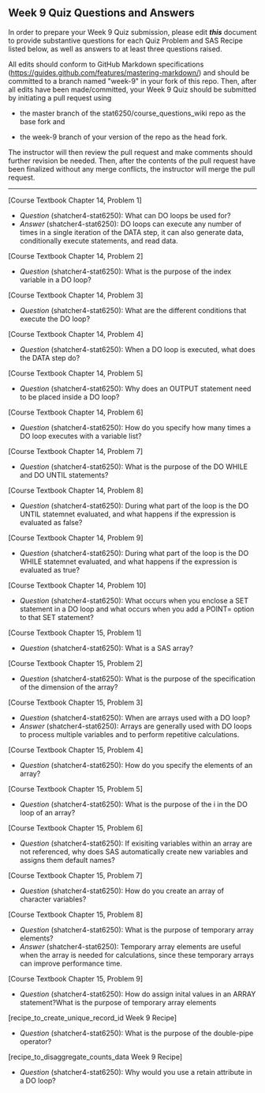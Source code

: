 ## Week 9 Quiz Questions and Answers

In order to prepare your Week 9 Quiz submission, please edit ***this*** document to provide substantive questions for each Quiz Problem and SAS Recipe listed below, as well as answers to at least three questions raised.

All edits should conform to GitHub Markdown specifications (https://guides.github.com/features/mastering-markdown/) and should be committed to a branch named "week-9" in your fork of this repo. Then, after all edits have been made/committed, your Week 9 Quiz should be submitted by initiating a pull request using

- the master branch of the stat6250/course_questions_wiki repo as the base fork and

- the week-9 branch of your version of the repo as the head fork.

The instructor will then review the pull request and make comments should further revision be needed. Then, after the contents of the pull request have been finalized without any merge conflicts, the instructor will merge the pull request.

********************************************************************************



[Course Textbook Chapter 14, Problem 1]
- *Question* (shatcher4-stat6250): What can DO loops be used for?
- *Answer* (shatcher4-stat6250): DO loops can execute any number of times in a single iteration of the DATA step, it can also generate data, conditionally execute statements, and read data.



[Course Textbook Chapter 14, Problem 2]
- *Question* (shatcher4-stat6250): What is the purpose of the index variable in a DO loop?



[Course Textbook Chapter 14, Problem 3]
- *Question* (shatcher4-stat6250): What are the different conditions that execute the DO loop?



[Course Textbook Chapter 14, Problem 4]
- *Question* (shatcher4-stat6250): When a DO loop is executed, what does the DATA step do?



[Course Textbook Chapter 14, Problem 5]
- *Question* (shatcher4-stat6250): Why does an OUTPUT statement need to be placed inside a DO loop?



[Course Textbook Chapter 14, Problem 6]
- *Question* (shatcher4-stat6250): How do you specify how many times a DO loop executes with a variable list?



[Course Textbook Chapter 14, Problem 7]
- *Question* (shatcher4-stat6250): What is the purpose of the DO WHILE and DO UNTIL statements?



[Course Textbook Chapter 14, Problem 8]
- *Question* (shatcher4-stat6250): During what part of the loop is the DO UNTIL statemnet evaluated, and what happens if the expression is evaluated as false?



[Course Textbook Chapter 14, Problem 9]
- *Question* (shatcher4-stat6250): During what part of the loop is the DO WHILE statemnet evaluated, and what happens if the expression is evaluated as true?



[Course Textbook Chapter 14, Problem 10]
- *Question* (shatcher4-stat6250): What occurs when you enclose a SET statement in a DO loop and what occurs when you add a POINT= option to that SET statement?



[Course Textbook Chapter 15, Problem 1]
- *Question* (shatcher4-stat6250): What is a SAS array?



[Course Textbook Chapter 15, Problem 2]
- *Question* (shatcher4-stat6250): What is the purpose of the specification of the dimension of the array?



[Course Textbook Chapter 15, Problem 3]
- *Question* (shatcher4-stat6250): When are arrays used with a DO loop?
- *Answer* (shatcher4-stat6250): Arrays are generally used with DO loops to process multiple variables and to perform repetitive calculations.



[Course Textbook Chapter 15, Problem 4]
- *Question* (shatcher4-stat6250): How do you specify the elements of an array?



[Course Textbook Chapter 15, Problem 5]
- *Question* (shatcher4-stat6250): What is the purpose of the i in the DO loop of an array?



[Course Textbook Chapter 15, Problem 6]
- *Question* (shatcher4-stat6250):  If exisiting variables within an array are not referenced, why does SAS automatically create new variables and assigns them default names?



[Course Textbook Chapter 15, Problem 7]
- *Question* (shatcher4-stat6250): How do you create an array of character variables?



[Course Textbook Chapter 15, Problem 8]
- *Question* (shatcher4-stat6250): What is the purpose of temporary array elements?
- *Answer* (shatcher4-stat6250): Temporary array elements are useful when the array is needed for calculations, since these temporary arrays can improve performance time.



[Course Textbook Chapter 15, Problem 9]
- *Question* (shatcher4-stat6250): How do assign inital values in an ARRAY statement?What is the purpose of temporary array elements 



[recipe_to_create_unique_record_id Week 9 Recipe]
- *Question* (shatcher4-stat6250): What is the purpose of the double-pipe operator?



[recipe_to_disaggregate_counts_data Week 9 Recipe]
- *Question* (shatcher4-stat6250): Why would you use a retain attribute in a DO loop?


